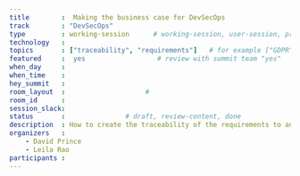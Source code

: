 ```yaml
---
title        :  Making the business case for DevSecOps
track        : "DevSecOps"
type         : working-session      # working-session, user-session, product-session
technology   :
topics       : ["traceability", "requirements"]   # for example ["GDPR"]
featured     :  yes                  # review with summit team "yes"
when_day     :  
when_time    :  
hey_summit   :
room_layout  :                    #
room_id      :
session_slack: 
status       :               # draft, review-content, done
description  : How to create the traceability of the requirements to an industry standard
organizers   :
    - David Prince
    - Leila Rao
participants :
---
```


<!--(add intro)

## WHY

(...)

## What

(...)

## Outcomes

(...)

## References

(...)


## Previous-->
